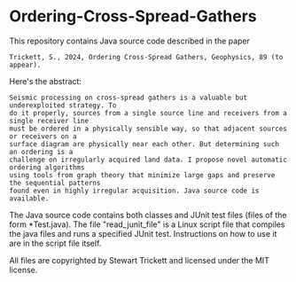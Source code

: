 # Ordering-Cross-Spread-Gathers

This repository contains Java source code described in the paper

    Trickett, S., 2024, Ordering Cross-Spread Gathers, Geophysics, 89 (to appear).

Here's the abstract:

    Seismic processing on cross-spread gathers is a valuable but underexploited strategy. To
    do it properly, sources from a single source line and receivers from a single receiver line
    must be ordered in a physically sensible way, so that adjacent sources or receivers on a
    surface diagram are physically near each other. But determining such an ordering is a
    challenge on irregularly acquired land data. I propose novel automatic ordering algorithms
    using tools from graph theory that minimize large gaps and preserve the sequential patterns
    found even in highly irregular acquisition. Java source code is available.

The Java source code contains both classes and JUnit test files (files of the form *Test.java).
The file "read_junit_file" is a Linux script file that compiles the java files and runs a 
specified JUnit test. Instructions on how to use it are in the script file itself.

All files are copyrighted by Stewart Trickett and licensed under the MIT license.
